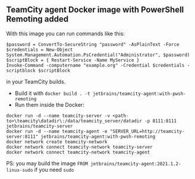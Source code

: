 ## TeamCity agent Docker image with PowerShell Remoting added

With this image you can run commands like this:
```
$password = ConvertTo-SecureString "password" -AsPlainText -Force
$credentials = New-Object System.Management.Automation.PsCredential("Administrator", $password)
$scriptBlock = { Restart-Service -Name MyService }
Invoke-Command -computername "example.org" -Credential $credentials -scriptblock $scriptBlock
```
in your TeamCity builds.
* Build it with `docker build . -t jetbrains/teamcity-agent:with-pwsh-remoting`
* Run them inside the Docker:
```
docker run -d --name teamcity-server -v <path-to>\teamcity\datadir\:/data/teamcity_server/datadir -p 8111:8111 jetbrains/teamcity-server
docker run -d --name teamcity-agent -e "SERVER_URL=http://teamcity-server:8111" jetbrains/teamcity-agent:with-pwsh-remoting
docker network create teamcity-network
docker network connect teamcity-network teamcity-server
docker network connect teamcity-network teamcity-agent
```
PS: you may build the image `FROM jetbrains/teamcity-agent:2021.1.2-linux-sudo` if you need `sudo`
